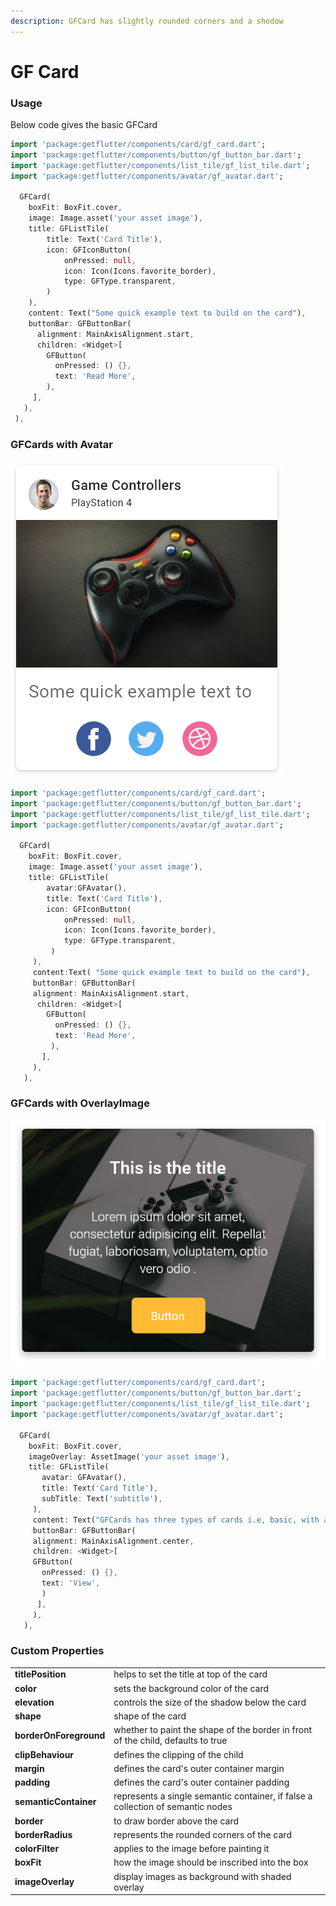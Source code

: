 ```yaml
---
description: GFCard has slightly rounded corners and a shodow
---
```


# GF Card

### Usage

Below code gives the basic GFCard

```dart
import 'package:getflutter/components/card/gf_card.dart';
import 'package:getflutter/components/button/gf_button_bar.dart';
import 'package:getflutter/components/list_tile/gf_list_tile.dart';
import 'package:getflutter/components/avatar/gf_avatar.dart';
  
  GFCard(
    boxFit: BoxFit.cover,
    image: Image.asset('your asset image'),
    title: GFListTile(
        title: Text('Card Title'),
        icon: GFIconButton(
            onPressed: null,
            icon: Icon(Icons.favorite_border),
            type: GFType.transparent,
        )
    ),
    content: Text("Some quick example text to build on the card"),
    buttonBar: GFButtonBar(
      alignment: MainAxisAlignment.start,
      children: <Widget>[
        GFButton(
          onPressed: () {},
          text: 'Read More',
        ),
     ],
   ),
 ),
```

### GFCards with Avatar

![](.gitbook/assets/cards-with-avatars-2x.png)

```dart
import 'package:getflutter/components/card/gf_card.dart';
import 'package:getflutter/components/button/gf_button_bar.dart';
import 'package:getflutter/components/list_tile/gf_list_tile.dart';
import 'package:getflutter/components/avatar/gf_avatar.dart';
  
  GFCard(
    boxFit: BoxFit.cover,
    image: Image.asset('your asset image'),
    title: GFListTile(
        avatar:GFAvatar(),
        title: Text('Card Title'),
        icon: GFIconButton(
            onPressed: null,
            icon: Icon(Icons.favorite_border),
            type: GFType.transparent,
         )
     ),
     content:Text( "Some quick example text to build on the card"),
     buttonBar: GFButtonBar(
     alignment: MainAxisAlignment.start,
      children: <Widget>[
        GFButton(
          onPressed: () {},
          text: 'Read More',
         ),
       ],
     ),
   ),
```

### GFCards with OverlayImage

![](.gitbook/assets/cards-with-image-overlays-2x.png)

```dart
import 'package:getflutter/components/card/gf_card.dart';
import 'package:getflutter/components/button/gf_button_bar.dart';
import 'package:getflutter/components/list_tile/gf_list_tile.dart';
import 'package:getflutter/components/avatar/gf_avatar.dart';
  
  GFCard(
    boxFit: BoxFit.cover,
    imageOverlay: AssetImage('your asset image'),
    title: GFListTile(
       avatar: GFAvatar(),
       title: Text('Card Title'),
       subTitle: Text('subtitle'),
     ),
     content: Text("GFCards has three types of cards i.e, basic, with avataras and with overlay image")
     buttonBar: GFButtonBar(
     alignment: MainAxisAlignment.center,
     children: <Widget>[
     GFButton(
       onPressed: () {},
       text: 'View',
       )
      ],
     ),
   ),
```

### Custom Properties

|  |  |
| :--- | :--- |
| **titlePosition** | helps to set the title at  top of the card |
| **color** | sets the background color of the card |
| **elevation** | controls the size of the shadow below the card |
| **shape** | shape of the card |
| **borderOnForeground** | whether to paint the shape of the border in front of the child, defaults to true |
| **clipBehaviour** | defines the clipping of the child |
| **margin** | defines the card's outer container margin |
| **padding** | defines the card's outer container padding |
| **semanticContainer** | represents a single semantic container, if false a collection of semantic nodes |
| **border** | to draw border above the card |
| **borderRadius** | represents the rounded corners of the card |
| **colorFilter** | applies to the image before painting it |
| **boxFit** | how the image should be inscribed into the box |
| **imageOverlay** | display images as background with shaded overlay |

